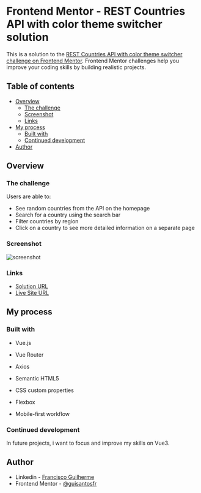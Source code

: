 # Frontend Mentor - REST Countries API with color theme switcher solution

This is a solution to the [REST Countries API with color theme switcher challenge on Frontend Mentor](https://www.frontendmentor.io/challenges/rest-countries-api-with-color-theme-switcher-5cacc469fec04111f7b848ca). Frontend Mentor challenges help you improve your coding skills by building realistic projects.

## Table of contents

- [Overview](#overview)
  - [The challenge](#the-challenge)
  - [Screenshot](#screenshot)
  - [Links](#links)
- [My process](#my-process)
  - [Built with](#built-with)
  - [Continued development](#continued-development)
- [Author](#author)

## Overview

### The challenge

Users are able to:

- See random countries from the API on the homepage
- Search for a country using the search bar
- Filter countries by region
- Click on a country to see more detailed information on a separate page

### Screenshot

![screenshot](https://user-images.githubusercontent.com/32960040/197558555-4caed6b9-9070-47a1-b789-5875f63f8c34.JPG)

### Links

- [Solution URL](https://your-solution-url.com)
- [Live Site URL](https://where-in-the-world-brown.vercel.app/)

## My process

### Built with

- Vue.js
- Vue Router
- Axios

- Semantic HTML5
- CSS custom properties
- Flexbox
- Mobile-first workflow

### Continued development

In future projects, i want to focus and improve my skills on Vue3.

## Author

- Linkedin - [Francisco Guilherme](https://www.linkedin.com/in/guisantosfr/)
- Frontend Mentor - [@guisantosfr](https://www.frontendmentor.io/profile/guisantosfr)
